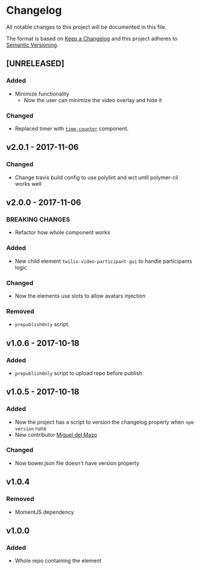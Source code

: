 # Changelog
All notable changes to this project will be documented in this file.

The format is based on [Keep a Changelog](http://keepachangelog.com/en/1.0.0/)
and this project adheres to [Semantic Versioning](http://semver.org/spec/v2.0.0.html).

<!--
## [UNRELEASED]
### Added
### Changed
### Deprecated
### Removed
### Fixed
### Security
-->




## [UNRELEASED]
### Added
- Minimize functionality
  - Now the user can minimize the video overlay and hide it
### Changed
- Replaced timer with [`time-counter`](https://www.webcomponents.org/element/TherapyChat/time-counter) component.




## v2.0.1 - 2017-11-06
### Changed
- Change travis build config to use polylint and wct until polymer-cli works well




## v2.0.0 - 2017-11-06
### BREAKING CHANGES
- Refactor how whole component works
### Added
- New child element `twilio-video-participant-gui` to handle participants logic
### Changed
- Now the elements use slots to allow avatars injection
### Removed
- `prepublishOnly` script.




## v1.0.6 - 2017-10-18
### Added
- `prepublishOnly` script to upload repo before publish




## v1.0.5 - 2017-10-18
### Added
- Now the project has a script to version the changelog properly when `npm version` runs
- New contributor [Miguel del Mazo](https://github.com/migueldelmazo)
### Changed
- Now bower.json file doesn't have version property




## v1.0.4
### Removed
- MomentJS dependency




## v1.0.0

### Added

- Whole repo containing the element
